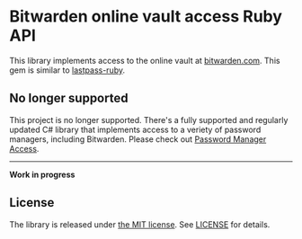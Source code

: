Bitwarden online vault access Ruby API
======================================

This library implements access to the online vault at [bitwarden.com][bitwarden]. This gem is similar to [lastpass-ruby][lastpass].

## No longer supported

This project is no longer supported. There's a fully supported and regularly 
updated C# library that implements access to a veriety of password managers, 
including Bitwarden. Please check out 
[Password Manager Access](https://github.com/detunized/password-manager-access).

---

**Work in progress**

License
-------

The library is released under [the MIT license][mit]. See [LICENSE][license] for details.

[bitwarden]: https://vault.bitwarden.com
[lastpass]: https://github.com/detunized/lastpass-ruby
[mit]: http://www.opensource.org/licenses/mit-license.php
[license]: LICENSE
